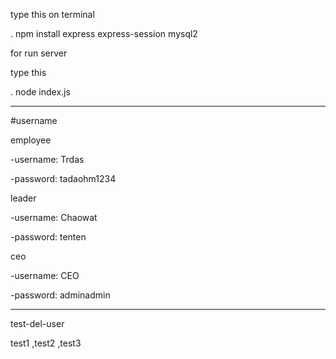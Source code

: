 
type this on terminal 

. npm install express express-session mysql2

for run server

type this

. node index.js



--------------------------------------------------------------------------------------------------------------------------------
#username

employee

-username: Trdas

-password: tadaohm1234

leader

-username: Chaowat

-password: tenten

ceo

-username: CEO

-password: adminadmin


--------------------------------------------------------------------------------------------------------------------------------
test-del-user

test1 ,test2 ,test3
